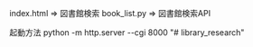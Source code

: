 index.html => 図書館検索
book_list.py => 図書館検索API

起動方法
python -m http.server --cgi 8000 "# library_research" 
